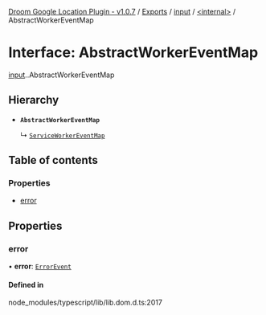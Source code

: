 [Droom Google Location Plugin - v1.0.7](../README.md) / [Exports](../modules.md) / [input](../modules/input.md) / [<internal\>](../modules/input._internal_.md) / AbstractWorkerEventMap

# Interface: AbstractWorkerEventMap

[input](../modules/input.md).[<internal>](../modules/input._internal_.md).AbstractWorkerEventMap

## Hierarchy

- **`AbstractWorkerEventMap`**

  ↳ [`ServiceWorkerEventMap`](input._internal_.ServiceWorkerEventMap.md)

## Table of contents

### Properties

- [error](input._internal_.AbstractWorkerEventMap.md#error)

## Properties

### error

• **error**: [`ErrorEvent`](../modules/input._internal_.md#errorevent)

#### Defined in

node_modules/typescript/lib/lib.dom.d.ts:2017
